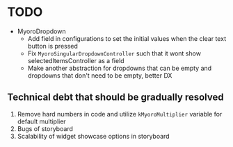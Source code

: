 # TODO

- MyoroDropdown
  - Add field in configurations to set the initial values when the clear text button is pressed
  - Fix `MyoroSingularDropdownController` such that it wont show selectedItemsController as a field
  - Make another abstraction for dropdowns that can be empty and dropdowns that don't need to be empty, better DX

## Technical debt that should be gradually resolved

1. Remove hard numbers in code and utilize `kMyoroMultiplier` variable for default multiplier
2. Bugs of storyboard
3. Scalability of widget showcase options in storyboard
